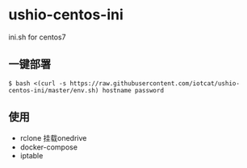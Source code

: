 # ushio-centos-ini
ini.sh for centos7

## 一键部署
```
$ bash <(curl -s https://raw.githubusercontent.com/iotcat/ushio-centos-ini/master/env.sh) hostname password
```

## 使用
 - rclone 挂载onedrive
 - docker-compose
 - iptable
